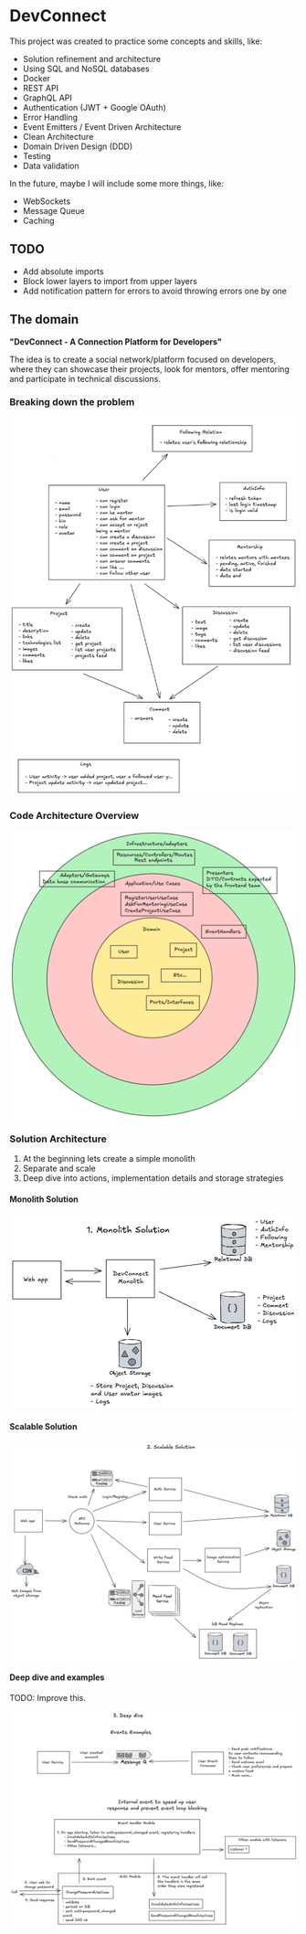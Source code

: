 # DevConnect

This project was created to practice some concepts and skills, like:

- Solution refinement and architecture
- Using SQL and NoSQL databases
- Docker
- REST API
- GraphQL API
- Authentication (JWT + Google OAuth)
- Error Handling
- Event Emitters / Event Driven Architecture
- Clean Architecture
- Domain Driven Design (DDD)
- Testing
- Data validation

In the future, maybe I will include some more things, like:

- WebSockets
- Message Queue
- Caching

## TODO

- Add absolute imports
- Block lower layers to import from upper layers
- Add notification pattern for errors to avoid throwing errors one by one

## The domain

**"DevConnect - A Connection Platform for Developers"**

The idea is to create a social network/platform focused on developers, where they can showcase their projects, look for mentors, offer mentoring and participate in technical discussions.

### Breaking down the problem

![](./architecture/problem-breakdown.excalidraw.png)

### Code Architecture Overview

![](./architecture/code-architecture-overview.excalidraw.png)

### Solution Architecture

1. At the beginning lets create a simple monolith
2. Separate and scale
3. Deep dive into actions, implementation details and storage strategies

#### Monolith Solution

![](./architecture/monolith-solution.excalidraw.png)

#### Scalable Solution

![](./architecture/scalable-solution.excalidraw.png)

#### Deep dive and examples

TODO: Improve this.

![](./architecture/deep-dive.excalidraw.png)

